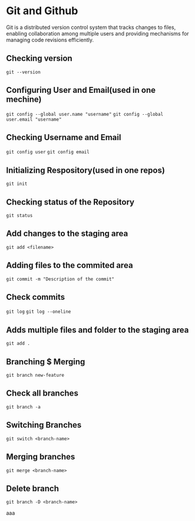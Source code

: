 # Git and Github
Git is a distributed version control system that tracks changes to files, enabling collaboration among multiple users and providing mechanisms for managing code revisions efficiently.

## Checking version
`git --version`

## Configuring User and Email(used in one mechine)
`git config --global user.name "username"`
`git config --global user.email "username"`

## Checking Username and Email
`git config user`
`git config email`

## Initializing Respository(used in one repos)
`git init`  

## Checking status of the Repository
`git status`

## Add changes to the staging area
`git add <filename>`

## Adding files to the commited area
`git commit -m "Description of the commit"`

## Check commits
`git log`
`git log --oneline`

## Adds multiple files and folder to the staging area
`git add .`

## Branching $ Merging
`git branch new-feature`

## Check all branches
`git branch -a`

## Switching Branches
`git switch <branch-name>`

## Merging branches
`git merge <branch-name>`

## Delete branch
`git branch -D <branch-name>`

aaa